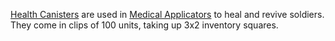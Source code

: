 [Health Canisters](Health_Canister.md) are used in [Medical
Applicators](../weapons/Medical_Applicator.md) to heal and revive soldiers.
They come in clips of 100 units, taking up 3x2 inventory squares.

<!--[Category:Game Items](Category:Game_Items.md)-->
